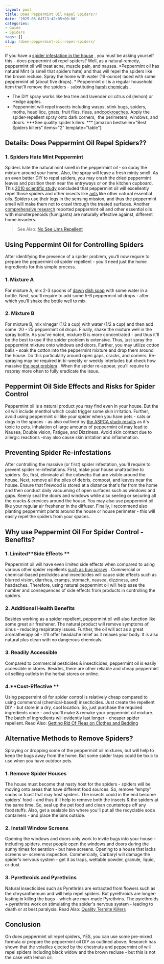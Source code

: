 ```yaml
---
layout: post
title: Does Peppermint Oil Repel Spiders??
date: '2025-05-04T13:42:05+00:00'
categories:
- Guide
- Spiders
tags: []
slug: /does-peppermint-oil-repel-spiders/
---
```


If you have a
[spider infestation in the house](https://pestpolicy.com/how-to-get-rid-of-spiders/)
, you must be asking yourself this - does peppermint oil repel spiders? Well, as a natural remedy, peppermint oil will treat acne, muscle pain, and nausea.
*Peppermint oil has natural Mint (a smell that spiders hate) and thus will repel the spiders like the brown recluse. Spray the home with water (16-ounce) laced with some peppermint oil (about five drops). *
Peppermint oil is a regular household item that'll remove the spiders - substituting
[harsh chemicals](https://pestpolicy.com/bug-bomb-for-spiders/)
.
- The DIY spray works like tea tree and lavender oil citrus oil (lemon) or Hedge apples.
- Peppermint will repel insects including wasps, stink bugs, spiders, moths, head lice, gnats, fruit flies, fleas, and[cockroaches](https://pestpolicy.com/best-roach-killer-for-apartments/).
Apply the spider-repellent spray onto dark corners,  the perimeters, windows, and doors.
***See quality spider killers. ***
[amazon bestseller="Best Spiders killers" items="2" template="table"]
## Details: Does Peppermint Oil Repel Spiders??
### 1. Spiders Hate Mint Peppermint
Spiders hate the natural mint smell in the peppermint oil - so spray the mixture around your home. Also, the spray will leave a fresh minty smell.
As an even better DIY to repel spiders, you may crash the dried peppermint leaves and position them near the entryways or on the kitchen cupboard.
This
[2010 scientific study](https://www.ncbi.nlm.nih.gov/pmc/articles/PMC3014752/#!po=85.2941)
concluded that peppermint oil will excellently repel those spiders and other insects like
[ants](https://pestpolicy.com/best-fire-ant-killer-for-lawns/)
like other natural essential oils.
Spiders use their legs in the sensing mission, and thus the peppermint smell will make them not to crawl through the treated surfaces.
Another
[comprehensive research](https://athenaeum.libs.uga.edu/handle/10724/26478)
reported peppermint oil and other essential oils with monoterpenoids (fumigants) are naturally effective against, different home invaders.
> See Also:
> [No See Ums Repellent](https://pestpolicy.com/best-no-see-ums-repellent/)
## Using Peppermint Oil for Controlling Spiders
After identifying the presence of a spider problem, you'll now require to prepare the peppermint oil spider repellent - you'll need just the home ingredients for this simple process.
### 1. Mixture A
For mixture A, mix 2-3 spoons of
[dawn](https://pestpolicy.com/dawn-dish-soap-for-fleas/)
[dish soap](https://pestpolicy.com/dawn-dish-soap-for-fleas/)
with some water in a bottle. Next, you'll require to add some 5-6 peppermint oil drops - after which you'll shake the bottle well to mix.
### 2. Mixture B
For mixture B, mix vinegar (1/2 a cup) with water (1/2 a cup) and then add some  20 - 25 peppermint oil drops. Finally, shake the mixture well in the spray bottle.
As you've noted, mixture B is more concentrated - and thus it'll be the best to use if the spider problem is extensive. Thus, just spray the peppermint mixture onto windows and doors.
Further, you may utilize cotton balls - soak the cotton into the peppermint mixture and drop them around the house. Do this particularly around open gaps, cracks, and corners.
Re-spraying may be required in bi-weekly or weekly interludes but check how massive
[the pest problem](https://pestpolicy.com/)
. When the spider re-appear, you'll require to respray more often to fully eradicate the issue.
## Peppermint Oil Side Effects and Risks for Spider Control
Peppermint oil is a natural product you may find even in your house. But the oil will include menthol which could trigger some skin irritation.
Further, avoid using peppermint oil like your spider when you have pets - cats or dogs in the spaces - as also outlined by
[the ASPCA study results](https://www.aspca.org/pet-care/animal-poison-control/toxic-and-non-toxic-plants/mint)
as it's toxic to pets.
Inhalation of large amounts of peppermint oil may lead to Nausea, Double vision, Fatigue, and Dizziness. Avoid skin contact due to allergic reactions -may also cause skin irritation and inflammation.
## Preventing Spider Re-infestations
After controlling the massive (or first) spider infestation, you'll require to prevent spider re-infestations. First, make your house unattractive to spiders.
So, first, eliminate all the cobwebs that are visible around the house. Next, remove all the piles of debris, compost, and leaves near the house.
Ensure that firewood is stored at a distance that's far from the home and then conduct daily vacuuming of open surfaces such as windows and gaps.
Keenly seal the doors and windows while also seeling or securing all the cracks & crevices around the house. You may also use peppermint oil like your regular air freshener in the diffuser.
Finally, I recommend also planting peppermint plants around the house or house perimeter - this will easily repel the spiders from your spaces.
## Why use Peppermint Oil For Spider Control - Benefits?
### 1. Limited**Side Effects **
Peppermint oil will have even limited side effects when compared to using various other spider repellents
[such as bug sprays](https://pestpolicy.com/how-to-get-rid-of-brown-recluse-spiders/)
.
Commercial or chemical-based pesticides and insecticides will cause side effects such as blurred vision, diarrhea, cramps, stomach, nausea, dizziness, and headaches.
Therefore, using natural peppermint oil will help ease the number and consequences of side effects from products in controlling the spiders.
### 2. Additional Health Benefits
Besides working as a spider repellent, peppermint oil will also function like some great air freshener.
The natural product will remove symptoms of sinus - reducing respiratory issues.
Further, the oil will act as a great aromatherapy oil - it'll offer headache relief as it relaxes your body. It is also natural plus clean with no dangerous chemicals.
### 3. Readily Accessible
Compared to commercial pesticides & insecticides, peppermint oil is easily accessible in stores.
Besides, there are other reliable and cheap peppermint oil selling outlets in the herbal stores or online.
### 4.**Cost-Effective **
Using peppermint oil for spider control is relatively cheap compared to using commercial (chemical-based) insecticides. Just create the repellent DIY - but store in a dry, cool location.
So, just purchase the required ingredients once - and you'll make & remake your peppermint oil mixture. The batch of ingredients will evidently last longer - cheaper spider repellent.
Read Also:
[Getting Rid Of Fleas on Clothes and Bedding](https://pestpolicy.com/how-to-get-rid-of-fleas-on-clothes-and-bedding/)
## Alternative Methods to Remove Spiders?
Spraying or dropping some of the peppermint oil mixtures, but will help to keep the bugs away from the home.
But some spider traps could be toxic to use when you have outdoor pets.
### 1. Remove Spider Houses
The house must become that nasty host for the spiders - spiders will be moving onto areas that have different food sources. So, remove “empty” sodas or toast that may host spiders.
The insects could in the end become spiders' food - and thus it'll help to remove both the insects & the spiders at the same time. So, seal up the pet food and clean countertops off any foodstuffs.
Also, get a sealable bin where you'll put all the recyclable soda containers - and place the bins outside.
### 2. Install Window Screens
Opening the windows and doors only work to invite bugs into your house - including spiders. most people open the windows and doors during the sunny times for aeration - but have screens.
Opening to a house that lacks screens w- screens inspection. Commercially, Carbaryl will damage the spider's nervous system - get it as traps, wettable powder, granule, liquid, or dust.
### 3. Pyrethroids and Pyrethrins
Natural insecticides such as Pyrethrins are extracted from flowers such as the chrysanthemum and will help repel spiders.
But pyrethroids are longer-lasting in killing the bugs - which are man-made Pyrethrins.
The pyrethroids + pyrethrins work on stimulating the spider's nervous system - leading to death or at best paralysis.
Read Also:
[Quality Termite Killers](https://pestpolicy.com/best-termite-killer/)
## Conclusion
On does peppermint oil repel spiders, YES, you can use some pre-mixed formula or prepare the peppermint oil DIY as outlined above.
Research has shown that the volatiles ejected by the chestnuts and peppermint oil will repel spiders including black widow and the brown recluse - but this is not the case with lemon oil.

